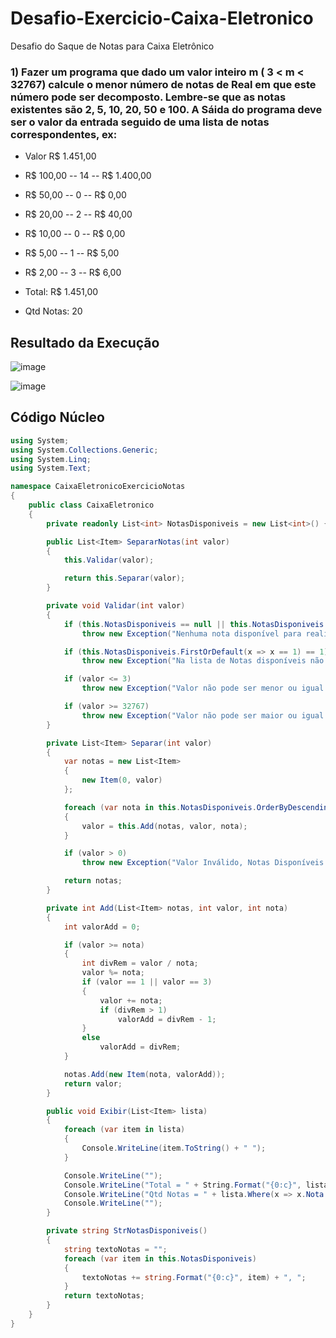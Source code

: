 # Desafio-Exercicio-Caixa-Eletronico

Desafio do Saque de Notas para Caixa Eletrônico

### 1) Fazer um programa que dado um valor inteiro m ( 3 < m < 32767) calcule o menor número de notas de Real em que este número pode ser decomposto. Lembre-se que as notas existentes são 2, 5, 10, 20, 50 e 100. A Sáida do programa deve ser o valor da entrada seguido de uma lista de notas correspondentes, ex:

- Valor R$ 1.451,00
- R$ 100,00 -- 14 -- R$ 1.400,00
- R$  50,00 --  0 -- R$     0,00
- R$  20,00 --  2 -- R$    40,00
- R$  10,00 --  0 -- R$     0,00
- R$   5,00 --  1 -- R$     5,00
- R$   2,00 --  3 -- R$     6,00

- Total: R$ 1.451,00
- Qtd Notas: 20

## Resultado da Execução

![image](https://user-images.githubusercontent.com/30643035/69021595-bda5ff00-098e-11ea-8e4a-5c9274ee156a.png)

![image](https://user-images.githubusercontent.com/30643035/69021644-e62df900-098e-11ea-9a0d-78af3c580f66.png)

## Código Núcleo

```c#
using System;
using System.Collections.Generic;
using System.Linq;
using System.Text;

namespace CaixaEletronicoExercicioNotas
{
    public class CaixaEletronico
    {
        private readonly List<int> NotasDisponiveis = new List<int>() { 2, 5, 10, 20, 50, 100 };

        public List<Item> SepararNotas(int valor)
        {
            this.Validar(valor);

            return this.Separar(valor);
        }

        private void Validar(int valor)
        {
            if (this.NotasDisponiveis == null || this.NotasDisponiveis.Count() == 0)
                throw new Exception("Nenhuma nota disponível para realizar o Saque");

            if (this.NotasDisponiveis.FirstOrDefault(x => x == 1) == 1)
                throw new Exception("Na lista de Notas disponíveis não pode ser adicionado a nota R$ 1,00");

            if (valor <= 3)
                throw new Exception("Valor não pode ser menor ou igual a R$ 3,00 Reais");

            if (valor >= 32767)
                throw new Exception("Valor não pode ser maior ou igual a R$ 32.767,00 Reais");
        }

        private List<Item> Separar(int valor)
        {
            var notas = new List<Item>
            {
                new Item(0, valor)
            };

            foreach (var nota in this.NotasDisponiveis.OrderByDescending(x => x))
            {
                valor = this.Add(notas, valor, nota);
            }

            if (valor > 0)
                throw new Exception("Valor Inválido, Notas Disponíveis " + this.StrNotasDisponiveis());

            return notas;
        }

        private int Add(List<Item> notas, int valor, int nota)
        {
            int valorAdd = 0;

            if (valor >= nota)
            {
                int divRem = valor / nota;
                valor %= nota;
                if (valor == 1 || valor == 3)
                {
                    valor += nota;
                    if (divRem > 1)
                        valorAdd = divRem - 1;
                }
                else
                    valorAdd = divRem;
            }

            notas.Add(new Item(nota, valorAdd));
            return valor;
        }

        public void Exibir(List<Item> lista)
        {
            foreach (var item in lista)
            {
                Console.WriteLine(item.ToString() + " ");
            }

            Console.WriteLine("");
            Console.WriteLine("Total = " + String.Format("{0:c}", lista.Where(x => x.Nota != 0).Sum(p => p.ValorTotal)));
            Console.WriteLine("Qtd Notas = " + lista.Where(x => x.Nota != 0).Sum(p => p.Valor));
            Console.WriteLine("");
        }

        private string StrNotasDisponiveis()
        {
            string textoNotas = "";
            foreach (var item in this.NotasDisponiveis)
            {
                textoNotas += string.Format("{0:c}", item) + ", ";
            }
            return textoNotas;
        }
    }
}
```
